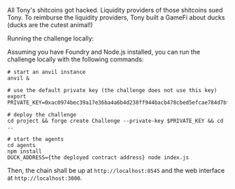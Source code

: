 All Tony's shitcoins got hacked. Liquidity providers of those shitcoins sued Tony. To reimburse the liquidity providers, Tony built a GameFi about ducks (ducks are the cutest animal!)


Running the challenge locally:

Assuming you have Foundry and Node.js installed, you can run the challenge locally with the following commands:
```
# start an anvil instance
anvil &

# use the default private key (the challenge does not use this key)
export PRIVATE_KEY=0xac0974bec39a17e36ba4a6b4d238ff944bacb478cbed5efcae784d7bf4f2ff80

# deploy the challenge
cd project && forge create Challenge --private-key $PRIVATE_KEY && cd ..

# start the agents
cd agents
npm install
DUCK_ADDRESS={the deployed contract address} node index.js    
```

Then, the chain shall be up at `http://localhost:8545` and the web interface at `http://localhost:3000`.
